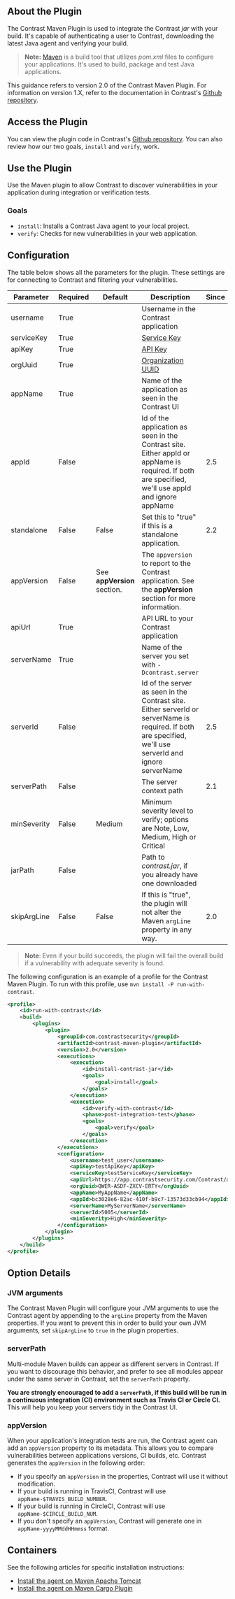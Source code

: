 <!--
title: "Contrast Maven Plugin"
description: "Sample Maven build plugin using the Contrast Java SDK"
tags: "tools Maven SDK Integration Java"
-->

## About the Plugin

The Contrast Maven Plugin is used to integrate the Contrast *jar* with your build. It's capable of authenticating a user to Contrast, downloading the latest Java agent and verifying your build.

> **Note:** [Maven](https://maven.apache.org/) is a build tool that utilizes *pom.xml* files to configure your applications. It's used to build, package and test Java applications.

This guidance refers to version 2.0 of the Contrast Maven Plugin. For information on version 1.X, refer to the documentation in Contrast's [Github repository](https://github.com/Contrast-Security-OSS/contrast-maven-plugin/blob/contrast-maven-plugin-1.4/README.md).

## Access the Plugin

You can view the plugin code in Contrast's [Github repository](https://github.com/Contrast-Security-OSS/contrast-maven-plugin). You can also review how our two goals, `install` and `verify`, work.

## Use the Plugin

Use the Maven plugin to allow Contrast to discover vulnerabilities in your application during integration or verification tests. 

### Goals

* `install`: Installs a Contrast Java agent to your local project.
* `verify`: Checks for new vulnerabilities in your web application.

## Configuration

The table below shows all the parameters for the plugin. These settings are for connecting to Contrast and filtering your vulnerabilities.

| Parameter   | Required | Default    | Description                                                                       | Since |
|-------------|----------|------------|-----------------------------------------------------------------------------------|-------|
| username    | True     |            | Username in the Contrast application                                              |       |
| serviceKey  | True     |            | [Service Key](admin-orgsettings.html#apikey)                                      |       |
| apiKey      | True     |            | [API Key](admin-orgsettings.html#apikey)                                          |       |
| orgUuid     | True     |            | [Organization UUID](admin-orgsettings.html#apikey)                                |       |
| appName     | True     |            | Name of the application as seen in the Contrast UI                                |       |
| appId       | False    |            | Id of the application as seen in the Contrast site. Either appId or appName is required. If both are specified, we'll use appId and ignore appName | 2.5 |
| standalone  | False    | False      | Set this to "true" if this is a standalone application.                           |    2.2|
| appVersion  | False    | See **appVersion** section. | The `appversion` to report to the Contrast application. See the **appVersion** section for more information.    |       |
| apiUrl      | True     |            | API URL to your Contrast application                                              |       |
| serverName  | True     |            | Name of the server you set with `-Dcontrast.server`                               |       |
| serverId    | False    |            | Id of the server as seen in the Contrast site. Either serverId or serverName is required. If both are specified, we'll use serverId and ignore serverName | 2.5 |
| serverPath  | False    |            | The server context path                                                           |    2.1|
| minSeverity | False    | Medium     | Minimum severity level to verify; options are Note, Low, Medium, High or Critical |       |
| jarPath     | False    |            | Path to *contrast.jar*, if you already have one downloaded                        |       |
| skipArgLine | False    | False      | If this is "true", the plugin will not alter the Maven `argLine` property in any way. |    2.0 |

>**Note**: Even if your build succeeds, the plugin will fail the overall build if a vulnerability with adequate severity is found.


The following configuration is an example of a profile for the Contrast Maven Plugin. To run with this profile, use `mvn install -P run-with-contrast`.


```xml
<profile>
    <id>run-with-contrast</id>
    <build>
        <plugins>
            <plugin>
                <groupId>com.contrastsecurity</groupId>
                <artifactId>contrast-maven-plugin</artifactId>
                <version>2.0</version>
                <executions>
                    <execution>
                        <id>install-contrast-jar</id>
                        <goals>
                            <goal>install</goal>
                        </goals>
                    </execution>
                    <execution>
                        <id>verify-with-contrast</id>
                        <phase>post-integration-test</phase>
                        <goals>
                            <goal>verify</goal>
                        </goals>
                    </execution>
                </executions>
                <configuration>
                    <username>test_user</username>
                    <apiKey>testApiKey</apiKey>
                    <serviceKey>testServiceKey</serviceKey>
                    <apiUrl>https://app.contrastsecurity.com/Contrast/api</apiUrl>
                    <orgUuid>QWER-ASDF-ZXCV-ERTY</orgUuid>
                    <appName>MyAppName</appName>
                    <appId>bc3028e6-82ac-410f-b9c7-13573d33cb94</appId>
                    <serverName>MyServerName</serverName>
                    <serverId>5005</serverId>
                    <minSeverity>High</minSeverity>
                </configuration>
            </plugin>
        </plugins>
    </build>
</profile>
```

## Option Details

### JVM arguments

The Contrast Maven Plugin will configure your JVM arguments to use the Contrast agent by appending to the `argLine` property from the Maven properties. If you want to prevent this in order to build your own JVM arguments, set `skipArgLine` to `true` in the plugin properties.

### serverPath

Multi-module Maven builds can appear as different servers in Contrast. If you want to discourage this behavior, and prefer to see all modules appear under the same server in Contrast, set the `serverPath` property.

**You are strongly encouraged to add a `serverPath`, if this build will be run in a continuous integration (CI) environment such as Travis CI or Circle CI.** This will help you keep your servers tidy in the Contrast UI. 

### appVersion

When your application's integration tests are run, the Contrast agent can add an `appVersion` property to its metadata. This allows you to compare vulnerabilities between applications versions, CI builds, etc. Contrast generates the `appVersion` in the following order:

* If you specify an `appVersion` in the properties, Contrast will use it without modification.
* If your build is running in TravisCI, Contrast will use `appName-$TRAVIS_BUILD_NUMBER`.
* If your build is running in CircleCI, Contrast will use `appName-$CIRCLE_BUILD_NUM`.
* If you don't specify an `appVersion`, Contrast will generate one in `appName-yyyyMMddHHmmss` format. 

## Containers

See the following articles for specific installation instructions:

* [Install the agent on Maven Apache Tomcat](installation-javainstall.html#apache)
* [Install the agent on Maven Cargo Plugin](installation-javainstall.html#cargo)
